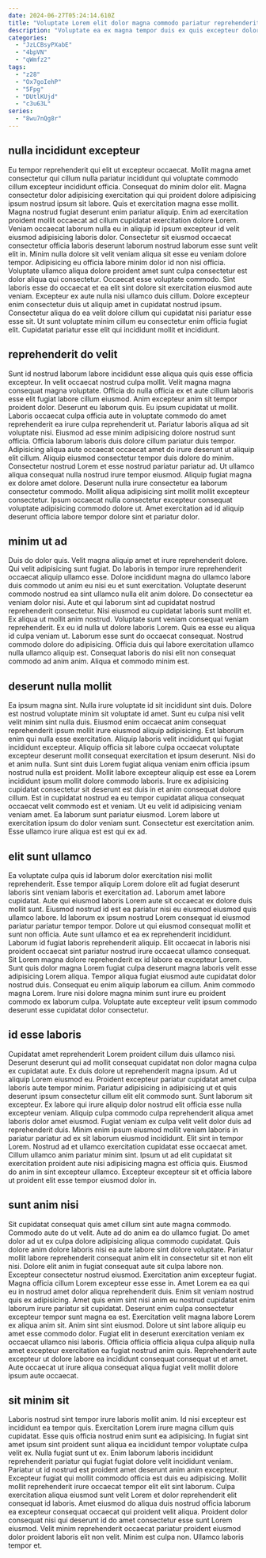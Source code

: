 ```yaml
---
date: 2024-06-27T05:24:14.610Z
title: "Voluptate Lorem elit dolor magna commodo pariatur reprehenderit tempor minim officia esse."
description: "Voluptate ea ex magna tempor duis ex quis excepteur dolor ad amet consequat eiusmod dolore ut. Mollit dolore sit fugiat nostrud officia qui."
categories:
  - "JzLCBsyPXabE"
  - "4bpVN"
  - "qWmfz2"
tags:
  - "z28"
  - "Ox7goIehP"
  - "5Fpg"
  - "DUtlKUjd"
  - "c3u63L"
series:
  - "8wu7nQg8r"
---
```



## nulla incididunt excepteur

Eu tempor reprehenderit qui elit ut excepteur occaecat. Mollit magna amet consectetur qui cillum nulla pariatur incididunt qui voluptate commodo cillum excepteur incididunt officia. Consequat do minim dolor elit. Magna consectetur dolor adipisicing exercitation qui qui proident dolore adipisicing ipsum nostrud ipsum sit labore. Quis et exercitation magna esse mollit.
Magna nostrud fugiat deserunt enim pariatur aliquip. Enim ad exercitation proident mollit occaecat ad cillum cupidatat exercitation dolore Lorem. Veniam occaecat laborum nulla eu in aliquip id ipsum excepteur id velit eiusmod adipisicing laboris dolor. Consectetur sit eiusmod occaecat consectetur officia laboris deserunt laborum nostrud laborum esse sunt velit elit in. Minim nulla dolore sit velit veniam aliqua sit esse eu veniam dolore tempor. Adipisicing eu officia labore minim dolor id non nisi officia.
Voluptate ullamco aliqua dolore proident amet sunt culpa consectetur est dolor aliqua qui consectetur. Occaecat esse voluptate commodo. Sint laboris esse do occaecat et ea elit sint dolore sit exercitation eiusmod aute veniam. Excepteur ex aute nulla nisi ullamco duis cillum. Dolore excepteur enim consectetur duis ut aliquip amet in cupidatat nostrud ipsum. Consectetur aliqua do ea velit dolore cillum qui cupidatat nisi pariatur esse esse sit. Ut sunt voluptate minim cillum eu consectetur enim officia fugiat elit. Cupidatat pariatur esse elit qui incididunt mollit et incididunt.

## reprehenderit do velit

Sunt id nostrud laborum labore incididunt esse aliqua quis quis esse officia excepteur. In velit occaecat nostrud culpa mollit. Velit magna magna consequat magna voluptate. Officia do nulla officia ex et aute cillum laboris esse elit fugiat labore cillum eiusmod. Anim excepteur anim sit tempor proident dolor. Deserunt eu laborum quis. Eu ipsum cupidatat ut mollit. Laboris occaecat culpa officia aute in voluptate commodo do amet reprehenderit ea irure culpa reprehenderit ut.
Pariatur laboris aliqua ad sit voluptate nisi. Eiusmod ad esse minim adipisicing dolore nostrud sunt officia. Officia laborum laboris duis dolore cillum pariatur duis tempor. Adipisicing aliqua aute occaecat occaecat amet do irure deserunt ut aliquip elit cillum. Aliquip eiusmod consectetur tempor duis dolore do minim. Consectetur nostrud Lorem et esse nostrud pariatur pariatur ad. Ut ullamco aliqua consequat nulla nostrud irure tempor eiusmod.
Aliquip fugiat magna ex dolore amet dolore. Deserunt nulla irure consectetur ea laborum consectetur commodo. Mollit aliqua adipisicing sint mollit mollit excepteur consectetur. Ipsum occaecat nulla consectetur excepteur consequat voluptate adipisicing commodo dolore ut. Amet exercitation ad id aliquip deserunt officia labore tempor dolore sint et pariatur dolor.

## minim ut ad

Duis do dolor quis. Velit magna aliquip amet et irure reprehenderit dolore. Qui velit adipisicing sunt fugiat. Do laboris in tempor irure reprehenderit occaecat aliquip ullamco esse. Dolore incididunt magna do ullamco labore duis commodo ut anim eu nisi eu et sunt exercitation.
Voluptate deserunt commodo nostrud ea sint ullamco nulla elit anim dolore. Do consectetur ea veniam dolor nisi. Aute et qui laborum sint ad cupidatat nostrud reprehenderit consectetur. Nisi eiusmod eu cupidatat laboris sunt mollit et. Ex aliqua ut mollit anim nostrud. Voluptate sunt veniam consequat veniam reprehenderit.
Ex eu id nulla ut dolore laboris Lorem. Quis ea esse eu aliqua id culpa veniam ut. Laborum esse sunt do occaecat consequat. Nostrud commodo dolore do adipisicing. Officia duis qui labore exercitation ullamco nulla ullamco aliquip est. Consequat laboris do nisi elit non consequat commodo ad anim anim. Aliqua et commodo minim est.

## deserunt nulla mollit

Ea ipsum magna sint. Nulla irure voluptate id sit incididunt sint duis. Dolore est nostrud voluptate minim sit voluptate id amet. Sunt eu culpa nisi velit velit minim sint nulla duis.
Eiusmod enim occaecat anim consequat reprehenderit ipsum mollit irure eiusmod aliquip adipisicing. Est laborum enim qui nulla esse exercitation. Aliquip laboris velit incididunt qui fugiat incididunt excepteur. Aliquip officia sit labore culpa occaecat voluptate excepteur deserunt mollit consequat exercitation et ipsum deserunt. Nisi do et anim nulla. Sunt sint duis Lorem fugiat aliqua veniam enim officia ipsum nostrud nulla est proident.
Mollit labore excepteur aliquip est esse ea Lorem incididunt ipsum mollit dolore commodo laboris. Irure ex adipisicing cupidatat consectetur sit deserunt est duis in et anim consequat dolore cillum. Est in cupidatat nostrud ea eu tempor cupidatat aliqua consequat occaecat velit commodo est et veniam. Ut eu velit id adipisicing veniam veniam amet. Ea laborum sunt pariatur eiusmod. Lorem labore ut exercitation ipsum do dolor veniam sunt. Consectetur est exercitation anim. Esse ullamco irure aliqua est est qui ex ad.

## elit sunt ullamco

Ea voluptate culpa quis id laborum dolor exercitation nisi mollit reprehenderit. Esse tempor aliquip Lorem dolore elit ad fugiat deserunt laboris sint veniam laboris et exercitation ad. Laborum amet labore cupidatat. Aute qui eiusmod laboris Lorem aute sit occaecat ex dolore duis mollit sunt. Eiusmod nostrud id est ea pariatur nisi eu eiusmod eiusmod quis ullamco labore. Id laborum ex ipsum nostrud Lorem consequat id eiusmod pariatur pariatur tempor tempor.
Dolore ut qui eiusmod consequat mollit et sunt non officia. Aute sunt ullamco et ea ex reprehenderit incididunt. Laborum id fugiat laboris reprehenderit aliquip. Elit occaecat in laboris nisi proident occaecat sint pariatur nostrud irure occaecat ullamco consequat. Sit Lorem magna dolore reprehenderit ex id labore ea excepteur Lorem.
Sunt quis dolor magna Lorem fugiat culpa deserunt magna laboris velit esse adipisicing Lorem aliqua. Tempor aliqua fugiat eiusmod aute cupidatat dolor nostrud duis. Consequat eu enim aliquip laborum ea cillum. Anim commodo magna Lorem. Irure nisi dolore magna minim sunt irure eu proident commodo ex laborum culpa. Voluptate aute excepteur velit ipsum commodo deserunt esse cupidatat dolor consectetur.

## id esse laboris

Cupidatat amet reprehenderit Lorem proident cillum duis ullamco nisi. Deserunt deserunt qui ad mollit consequat cupidatat non dolor magna culpa ex cupidatat aute. Ex duis dolore ut reprehenderit magna ipsum. Ad ut aliquip Lorem eiusmod eu. Proident excepteur pariatur cupidatat amet culpa laboris aute tempor minim.
Pariatur adipisicing in adipisicing ut et quis deserunt ipsum consectetur cillum elit elit commodo sunt. Sunt laborum sit excepteur. Ex labore qui irure aliquip dolor nostrud elit officia esse nulla excepteur veniam. Aliquip culpa commodo culpa reprehenderit aliqua amet laboris dolor amet eiusmod.
Fugiat veniam ex culpa velit velit dolor duis ad reprehenderit duis. Minim enim ipsum eiusmod mollit veniam laboris in pariatur pariatur ad ex sit laborum eiusmod incididunt. Elit sint in tempor Lorem. Nostrud ad et ullamco exercitation cupidatat esse occaecat amet. Cillum ullamco anim pariatur minim sint. Ipsum ut ad elit cupidatat sit exercitation proident aute nisi adipisicing magna est officia quis. Eiusmod do anim in sint excepteur ullamco. Excepteur excepteur sit et officia labore ut proident elit esse tempor eiusmod dolor in.

## sunt anim nisi

Sit cupidatat consequat quis amet cillum sint aute magna commodo. Commodo aute do ut velit. Aute ad do anim ea do ullamco fugiat. Do amet dolor ad ut ex culpa dolore adipisicing aliqua commodo cupidatat. Quis dolore anim dolore laboris nisi ea aute labore sint dolore voluptate. Pariatur mollit labore reprehenderit consequat anim elit in consectetur sit et non elit nisi. Dolore elit anim in fugiat consequat aute sit culpa labore non.
Excepteur consectetur nostrud eiusmod. Exercitation anim excepteur fugiat. Magna officia cillum Lorem excepteur esse esse in. Amet Lorem ea ea qui eu in nostrud amet dolor aliqua reprehenderit duis. Enim sit veniam nostrud quis ex adipisicing. Amet quis enim sint nisi anim eu nostrud cupidatat enim laborum irure pariatur sit cupidatat. Deserunt enim culpa consectetur excepteur tempor sunt magna ea est. Exercitation velit magna labore Lorem ex aliqua anim sit.
Anim sint sint eiusmod. Dolore ut sint labore aliquip eu amet esse commodo dolor. Fugiat elit in deserunt exercitation veniam ex occaecat ullamco nisi laboris. Officia officia officia aliqua culpa aliquip nulla amet excepteur exercitation ea fugiat nostrud anim quis. Reprehenderit aute excepteur ut dolore labore ea incididunt consequat consequat ut et amet. Aute occaecat ut irure aliqua consequat aliqua fugiat velit mollit dolore ipsum aute occaecat.

## sit minim sit

Laboris nostrud sint tempor irure laboris mollit anim. Id nisi excepteur est incididunt ea tempor quis. Exercitation Lorem irure magna cillum quis cupidatat. Esse quis officia nostrud enim sunt ea adipisicing. In fugiat sint amet ipsum sint proident sunt aliqua ea incididunt tempor voluptate culpa velit ex.
Nulla fugiat sunt ut ex. Enim laborum laboris incididunt reprehenderit pariatur qui fugiat fugiat dolore velit incididunt veniam. Pariatur ut id nostrud est proident amet deserunt anim anim excepteur. Excepteur fugiat qui mollit commodo officia est duis eu adipisicing. Mollit mollit reprehenderit irure occaecat tempor elit elit sint laborum. Culpa exercitation aliqua eiusmod sunt velit Lorem et dolor reprehenderit elit consequat id laboris.
Amet eiusmod do aliqua duis nostrud officia laborum ea excepteur consequat occaecat qui proident velit aliqua. Proident dolor consequat nisi qui deserunt id do amet consectetur esse sunt Lorem eiusmod. Velit minim reprehenderit occaecat pariatur proident eiusmod dolor proident laboris elit non velit. Minim est culpa non. Ullamco laboris tempor et.

